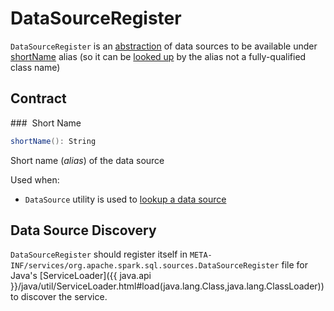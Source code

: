 # DataSourceRegister

`DataSourceRegister` is an [abstraction](#contract) of data sources to be available under [shortName](#shortName) alias (so it can be [looked up](DataSource.md#lookupDataSource) by the alias not a fully-qualified class name)

## Contract

### <span id="shortName"> Short Name

```scala
shortName(): String
```

Short name (_alias_) of the data source

Used when:

* `DataSource` utility is used to [lookup a data source](DataSource.md#lookupDataSource)

## Data Source Discovery

`DataSourceRegister` should register itself in `META-INF/services/org.apache.spark.sql.sources.DataSourceRegister` file for Java's [ServiceLoader]({{ java.api }}/java/util/ServiceLoader.html#load(java.lang.Class,java.lang.ClassLoader)) to discover the service.
